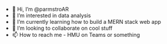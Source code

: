 - 👋 Hi, I’m @parmstroAR
- 👀 I’m interested in data analysis
- 🌱 I’m currently learning how to build a MERN stack web app
- 💞️ I’m looking to collaborate on cool stuff
- 📫 How to reach me - HMU on Teams or something

<!---
parmstroAR/parmstroAR is a ✨ special ✨ repository because its `README.md` (this file) appears on your GitHub profile.
You can click the Preview link to take a look at your changes.
--->
